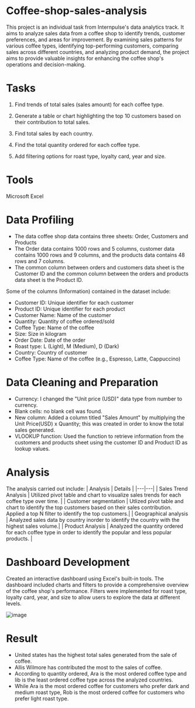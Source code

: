 # Coffee-shop-sales-analysis
This project is an individual task from Internpulse's data analytics track. It aims to analyze sales data from a coffee shop to identify trends, customer preferences, and areas for improvement. By examining sales patterns for various coffee types, identifying top-performing customers, comparing sales across different countries, and analyzing product demand, the project aims to provide valuable insights for enhancing the coffee shop's operations and decision-making.

# Tasks
1. Find trends of total sales (sales amount) for each coffee type.

2. Generate a table or chart highlighting the top 10 customers based on their contribution to total sales.

3. Find total sales by each country.
  
4. Find the total quantity ordered for each coffee type.

5. Add filtering options for roast type, loyalty card, year and size.
# Tools
Microsoft Excel
# Data Profiling
- The data coffee shop data contains three sheets: Order, Customers and Products
- The Order data contains 1000 rows and 5 columns, customer data contains 1000 rows and 9 columns, and the products data contains 48 rows and 7 columns.
- The common column between orders and customers data sheet is the Customer ID and the common column between the orders and products data sheet is the Product ID.

Some of the columns (Information) contained in the dataset include:
- Customer ID: Unique identifier for each customer
- Product ID: Unique identifier for each product
- Customer Name: Name of the customer
- Quantity: Quantity of coffee ordered/sold
- Coffee Type: Name of the coffee
- Size: Size in kilogram
- Order Date: Date of the order
- Roast type: L (Light), M (Medium), D (Dark)
- Country: Country of customer
- Coffee Type: Name of the coffee (e.g., Espresso, Latte, Cappuccino)
# Data Cleaning and Preparation
- Currency: I changed the "Unit price (USD)" data type from number to currency.
- Blank cells: no blank cell was found.
- New column: Added a column titled "Sales Amount" by multiplying the Unit Price(USD) x Quantity; this was created in order to know the total sales generated.
- VLOOKUP function: Used the function to retrieve information from the customers and products sheet using the customer ID and Product ID as lookup values. 
# Analysis
The analysis carried out include:
| Analysis | Details |
|---|---|
| Sales Trend Analysis | Utilized pivot table and chart to visualize sales trends for each coffee type over time. |
| Customer segmentation | Utlized pivot table and chart to identify the top customers based on their sales contribution. Applied a top N filter to identify the top customers.|
| Geographical analysis | Analyzed sales data by country inorder to identify the country with the highest sales volume.|
| Product Analysis | Analyzed the quantity ordered for each coffee type in order to identify the popular and less popular products. |
# Dashboard Development
Created an interactive dashboard using Excel's built-in tools. The dashboard included charts and filters to provide a comprehensive overview of the coffee shop's performance. Filters were implemented for roast type, loyalty card, year, and size to allow users to explore the data at different levels.

![image](https://github.com/user-attachments/assets/d2bfeede-7ce0-44f5-bd52-54f995c6800e)

# Result
- United states has the highest total sales generated from the sale of coffee.
- Allis Wilmore has contributed the most to the sales of coffee. 
- According to quantity ordered, Ara is the most ordered coffee type and lib is the least ordered coffee type across the analyzed countries.
- While Ara is the most ordered coffee for customers who prefer dark and medium roast type, Rob is the most ordered coffee for customers who prefer light roast type. 

